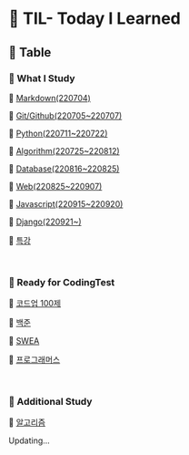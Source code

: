 # 📝 TIL- Today I Learned

## 📖 Table

### 📁 What I Study

🧩 [Markdown(220704)](./Markdown/%EB%A7%88%ED%81%AC%EB%8B%A4%EC%9A%B4_%EB%AC%B8%EB%B2%95%EC%A0%95%EB%A6%AC.md)

🧩 [Git/Github(220705~220707)](./Git%26Github/README.md)

🧩 [Python(220711~220722)](./Python/README.md)

🧩 [Algorithm(220725~220812)](./Algorithm/README.md)

🧩 [Database(220816~220825)](./Database/README.md)

🧩 [Web(220825~220907)](./Web/README.md)

🧩 [Javascript(220915~220920)](./Javascript/README.md)

🧩 [Django(220921~)](./Django/README.md)

🧩 [특강](./%ED%8A%B9%EA%B0%95/README.md)

<br>

### 📁 Ready for CodingTest

🧩 [코드업 100제](./CodingTest/codeup/)

🧩 [백준](./CodingTest/%EB%B0%B1%EC%A4%80/)

🧩 [SWEA](./CodingTest/SWEA/)

🧩 [프로그래머스](./CodingTest/%ED%94%84%EB%A1%9C%EA%B7%B8%EB%9E%98%EB%A8%B8%EC%8A%A4/)

<br>

### 📁 Additional Study

🧩 [알고리즘](./Additional/algorithm.md)

Updating...
